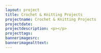 ```yaml
---
layout: project
title: Crochet & Knitting Projects
projectname: Crochet & Knitting Projects
projectdate:
projectdescription: <p></p>
projecttags:
bannerimagesrc:
bannerimagealttext:
---
```

